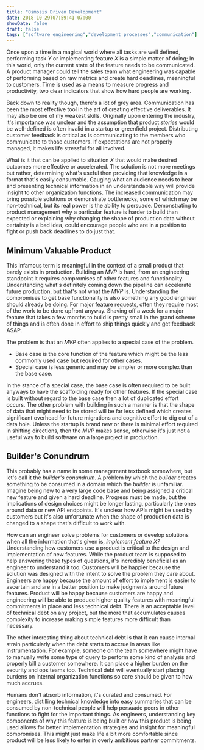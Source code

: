 ```yaml
---
title: "Osmosis Driven Development"
date: 2018-10-29T07:59:41-07:00
showDate: false
draft: false
tags: ["software engineering","development processes","communication"]
---
```

Once upon a time in a magical world where all tasks are well defined, performing task _Y_ or implementing feature _X_ is a simple matter of doing;
In this world, only the current state of the feature needs to be communicated.
A product manager could tell the sales team what engineering was capable of performing based on raw metrics and create hard deadlines, meaningful to customers.
Time is used as a means to measure progress and productivity, two clear indicators that show how hard people are working.

Back down to reality though, there's a lot of grey area.
Communication has been the most effective tool in the art of creating effective deliverables.
It may also be one of my weakest skills.
Originally upon entering the industry, it's importance was unclear and the assumption that product _stories_ would be well-defined is often invalid in a startup or greenfield project.
Distributing customer feedback is critical as is communicating to the members who communicate to those customers.
If expectations are not properly managed, it makes life stressful for all involved.

What is it that can be applied to situation _X_ that would make desired outcomes more effective or accelerated.
The solution is not more meetings but rather, determining what's useful then providing that knowledge in a format that's easily consumable.
Gauging what an audience needs to hear and presenting technical information in an understandable way will provide insight to other organization functions.
The increased communication may bring possible solutions or demonstrate bottlenecks, some of which may be non-technical, but its real power is the ability to persuade.
Demonstrating to product management why a particular feature is harder to build than expected or explaining why changing the shape of production data without certainty is a bad idea, could encourage people who are in a position to fight or push back deadlines to do just that.

## Minimum Valuable Product

This infamous term is meaningful in the context of a small product that barely exists in production.
Building an _MVP_ is hard, from an engineering standpoint it requires compromises of other features and functionality.
Understanding what's definitely coming down the pipeline can accelerate future production, but that's not what the _MVP_ is.
Understanding the compromises to get base functionality is also something any good engineer should already be doing.
For major feature requests, often they require most of the work to be done upfront anyway.
Shaving off a week for a major feature that takes a few months to build is pretty small in the grand scheme of things and is often done in effort to ship things quickly and get feedback ASAP.

The problem is that an _MVP_ often applies to a special case of the problem.

* Base case is the core function of the feature which might be the less commonly used case but required for other cases.
* Special case is less generic and may be simpler or more complex than the base case.

In the stance of a special case, the base case is often required to be built anyways to have the scaffolding ready for other features.
If the special case is built without regard to the base case then a lot of duplicated effort occurs.
The other problem with building in such a manner is that the shape of data that might need to be stored will be far less defined which creates significant overhead for future migrations and cognitive effort to dig out of a data hole.
Unless the startup is brand new or there is minimal effort required in shifting directions, then the _MVP_ makes sense, otherwise it's just not a useful way to build software on a large project in production.

## Builder's Conundrum

This probably has a name in some management textbook somewhere, but let's call it the _builder's conundrum_.
A problem by which the _builder_ creates something to be consumed in a domain which the _builder_ is unfamiliar.
Imagine being new to a very large code base and being assigned a critical new feature and given a hard deadline.
Progress must be made, but the implications of design choices might be longer lasting, particularly the ones around data or new API endpoints.
It's unclear how APIs might be used by customers but it's also unfortunate when the shape of production data is changed to a shape that's difficult to work with.

How can an engineer solve problems for customers or develop solutions when all the information that's given is, _implement feature X?_
Understanding how customers use a product is critical to the design and implementation of new features.
While the product team is supposed to help answering these types of questions, it's incredibly beneficial as an engineer to understand it too.
Customers will be happier because the solution was designed with the intent to solve the problem they care about.
Engineers are happy because the amount of effort to implement is easier to ascertain and are in a better position to make judgments around future features.
Product will be happy because customers are happy and engineering will be able to produce higher quality features with meaningful commitments in place and less technical debt.
There is an acceptable level of technical debt on any project, but the more that accumulates causes complexity to increase making simple features more difficult than necessary.

The other interesting thing about technical debt is that it can cause internal strain particularly when the debt starts to accrue in areas like instrumentation.
For example, someone on the team somewhere might have to manually write some type of query to perform some kind of analysis and properly bill a customer somewhere.
It can place a higher burden on the security and ops teams too.
Technical debt will eventually start placing burdens on internal organization functions so care should be given to how much accrues.

Humans don't absorb information, it's curated and consumed.
For engineers, distilling technical knowledge into easy summaries that can be consumed by non-technical people will help persuade peers in other functions to fight for the important things.
As engineers, understanding key components of why this feature is being built or how this product is being used allows for better implementation strategies and insight for meaningful compromises.
This might just make life a bit more comfortable since product will be less likely to enter in overly ambitious partner commitments.
